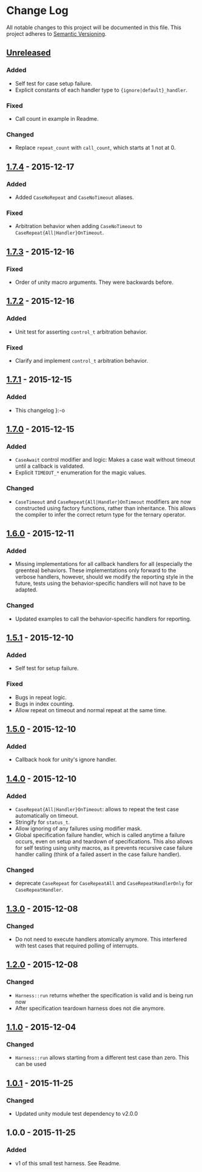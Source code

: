 # Change Log
All notable changes to this project will be documented in this file.
This project adheres to [Semantic Versioning](http://semver.org/).

## [Unreleased]
### Added
- Self test for case setup failure.
- Explicit constants of each handler type to `{ignore|default}_handler`.

### Fixed
- Call count in example in Readme.

### Changed
- Replace `repeat_count` with `call_count`, which starts at 1 not at 0.

## [1.7.4] - 2015-12-17
### Added
- Added `CaseNoRepeat` and `CaseNoTimeout` aliases.

### Fixed
- Arbitration behavior when adding `CaseNoTimeout` to `CaseRepeat{All|Handler}OnTimeout`.

## [1.7.3] - 2015-12-16
### Fixed
- Order of unity macro arguments. They were backwards before.

## [1.7.2] - 2015-12-16
### Added
- Unit test for asserting `control_t` arbitration behavior.

### Fixed
- Clarify and implement `control_t` arbitration behavior.

## [1.7.1] - 2015-12-15
### Added
- This changelog  }:-o

## [1.7.0] - 2015-12-15
### Added
- `CaseAwait` control modifier and logic: Makes a case wait without timeout until a callback is validated.
- Explicit `TIMEOUT_*` enumeration for the magic values.

### Changed
- `CaseTimeout` and `CaseRepeat{All|Handler}OnTimeout` modifiers are now constructed using factory functions, rather than inheritance. This allows the compiler to infer the correct return type for the ternary operator.

## [1.6.0] - 2015-12-11
### Added
- Missing implementations for all callback handlers for all (especially the greentea) behaviors. These implementations only forward to the verbose handlers, however, should we modify the reporting style in the future, tests using the behavior-specific handlers will not have to be adapted.

### Changed
- Updated examples to call the behavior-specific handlers for reporting.

## [1.5.1] - 2015-12-10
### Added
- Self test for setup failure.

### Fixed
- Bugs in repeat logic.
- Bugs in index counting.
- Allow repeat on timeout and normal repeat at the same time.

## [1.5.0] - 2015-12-10
### Added
- Callback hook for unity's ignore handler.

## [1.4.0] - 2015-12-10
### Added
- `CaseRepeat{All|Handler}OnTimeout`: allows to repeat the test case automatically on timeout.
- Stringify for `status_t`.
- Allow ignoring of any failures using modifier mask.
- Global specification failure handler, which is called anytime a failure occurs, even on setup and teardown of specifications. This also allows for self testing using unity macros, as it prevents recursive case failure handler calling (think of a failed assert in the case failure handler).

### Changed
- deprecate `CaseRepeat` for `CaseRepeatAll` and `CaseRepeatHandlerOnly` for `CaseRepeatHandler`.

## [1.3.0] - 2015-12-08
### Changed
- Do not need to execute handlers atomically anymore. This interfered with test cases that required polling of interrupts.

## [1.2.0] - 2015-12-08
### Changed
- `Harness::run` returns whether the specification is valid and is being run now
- After specification teardown harness does not die anymore.

## [1.1.0] - 2015-12-04
### Changed
- `Harness::run` allows starting from a different test case than zero. This can be used

## [1.0.1] - 2015-11-25
### Changed
- Updated unity module test dependency to v2.0.0

## 1.0.0 - 2015-11-25
### Added
- v1 of this small test harness. See Readme.

[Unreleased]: https://github.com/ARMmbed/utest/compare/v1.7.4...HEAD
[1.7.4]: https://github.com/ARMmbed/utest/compare/v1.7.3...v1.7.4
[1.7.3]: https://github.com/ARMmbed/utest/compare/v1.7.2...v1.7.3
[1.7.2]: https://github.com/ARMmbed/utest/compare/v1.7.1...v1.7.2
[1.7.1]: https://github.com/ARMmbed/utest/compare/v1.7.0...v1.7.1
[1.7.0]: https://github.com/ARMmbed/utest/compare/v1.6.0...v1.7.0
[1.6.0]: https://github.com/ARMmbed/utest/compare/v1.5.1...v1.6.0
[1.5.1]: https://github.com/ARMmbed/utest/compare/v1.5.0...v1.5.1
[1.5.0]: https://github.com/ARMmbed/utest/compare/v1.4.0...v1.5.0
[1.4.0]: https://github.com/ARMmbed/utest/compare/v1.3.0...v1.4.0
[1.3.0]: https://github.com/ARMmbed/utest/compare/v1.2.0...v1.3.0
[1.2.0]: https://github.com/ARMmbed/utest/compare/v1.1.0...v1.2.0
[1.1.0]: https://github.com/ARMmbed/utest/compare/v1.0.1...v1.1.0
[1.0.1]: https://github.com/ARMmbed/utest/compare/v1.0.0...v1.0.1
